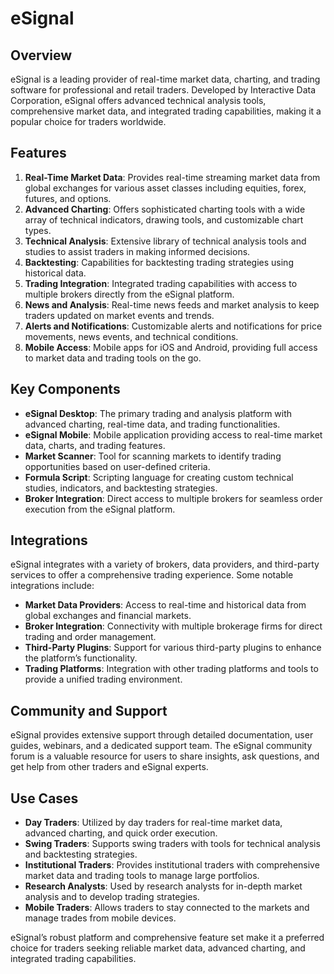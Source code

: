 ﻿# eSignal

## Overview
eSignal is a leading provider of real-time market data, charting, and trading software for professional and retail traders. Developed by Interactive Data Corporation, eSignal offers advanced technical analysis tools, comprehensive market data, and integrated trading capabilities, making it a popular choice for traders worldwide.

## Features
1. **Real-Time Market Data**: Provides real-time streaming market data from global exchanges for various asset classes including equities, forex, futures, and options.
2. **Advanced Charting**: Offers sophisticated charting tools with a wide array of technical indicators, drawing tools, and customizable chart types.
3. **Technical Analysis**: Extensive library of technical analysis tools and studies to assist traders in making informed decisions.
4. **Backtesting**: Capabilities for backtesting trading strategies using historical data.
5. **Trading Integration**: Integrated trading capabilities with access to multiple brokers directly from the eSignal platform.
6. **News and Analysis**: Real-time news feeds and market analysis to keep traders updated on market events and trends.
7. **Alerts and Notifications**: Customizable alerts and notifications for price movements, news events, and technical conditions.
8. **Mobile Access**: Mobile apps for iOS and Android, providing full access to market data and trading tools on the go.

## Key Components
- **eSignal Desktop**: The primary trading and analysis platform with advanced charting, real-time data, and trading functionalities.
- **eSignal Mobile**: Mobile application providing access to real-time market data, charts, and trading features.
- **Market Scanner**: Tool for scanning markets to identify trading opportunities based on user-defined criteria.
- **Formula Script**: Scripting language for creating custom technical studies, indicators, and backtesting strategies.
- **Broker Integration**: Direct access to multiple brokers for seamless order execution from the eSignal platform.

## Integrations
eSignal integrates with a variety of brokers, data providers, and third-party services to offer a comprehensive trading experience. Some notable integrations include:

- **Market Data Providers**: Access to real-time and historical data from global exchanges and financial markets.
- **Broker Integration**: Connectivity with multiple brokerage firms for direct trading and order management.
- **Third-Party Plugins**: Support for various third-party plugins to enhance the platform’s functionality.
- **Trading Platforms**: Integration with other trading platforms and tools to provide a unified trading environment.

## Community and Support
eSignal provides extensive support through detailed documentation, user guides, webinars, and a dedicated support team. The eSignal community forum is a valuable resource for users to share insights, ask questions, and get help from other traders and eSignal experts.

## Use Cases
- **Day Traders**: Utilized by day traders for real-time market data, advanced charting, and quick order execution.
- **Swing Traders**: Supports swing traders with tools for technical analysis and backtesting strategies.
- **Institutional Traders**: Provides institutional traders with comprehensive market data and trading tools to manage large portfolios.
- **Research Analysts**: Used by research analysts for in-depth market analysis and to develop trading strategies.
- **Mobile Traders**: Allows traders to stay connected to the markets and manage trades from mobile devices.

eSignal’s robust platform and comprehensive feature set make it a preferred choice for traders seeking reliable market data, advanced charting, and integrated trading capabilities.
